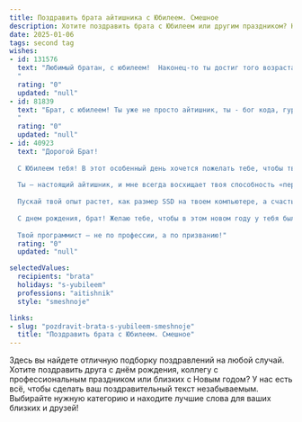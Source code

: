 ```yaml
---
title: Поздравить брата айтишника с Юбилеем. Смешное
description: Хотите поздравить брата с Юбилеем или другим праздником? Наш ИИ создаст незабываемое поздравление, а вы обязательно выделитесь среди других.  
date: 2025-01-06
tags: second tag
wishes:
- id: 131576
  text: "Любимый братан, с юбилеем!  Наконец-то ты достиг того возраста, когда твой код начинает работать быстрее, чем твоя фантазия придумывает баги!  Желаю тебе океан гигабайтов счастья, терабайты здоровья и петабайты успехов! Пусть твоя жизнь будет настолько стабильной, как Wi-Fi в твоем доме (ну, почти!).  С праздником,  гений IT!
  "
  rating: "0"
  updated: "null"
- id: 81839
  text: "Брат, с юбилеем! Ты уже не просто айтишник, ты - бог кода, гуру железа, властелин интернета! Пусть твой виртуальный мир будет полон не только багов, но и успехов, а реальный —  радости, любви и, конечно же, отличного интернета! 😉
  "
  rating: "0"
  updated: "null"
- id: 40923
  text: "Дорогой Брат!
  
  С Юбилеем тебя! В этот особенный день хочется пожелать тебе, чтобы твой код компилировался с первого раза, а баги улетали в небытие, как шутки нашего с тобой программиста! Пускай в жизни встречаются только «зеленые огоньки», а «красные» минуя тебя обходят стороной.
  
  Ты – настоящий айтишник, и мне всегда восхищает твоя способность «перезагрузить» любые проблемы одним взглядом! Желаю тебе, чтобы в жизни было не меньше веселых вирусов, чем в твоем коде, а к решению задач ты подходил с таким же оптимизмом, как к поиску Wi-Fi в кафе!
  
  Пускай твой опыт растет, как размер SSD на твоем компьютере, а счастье умножается, как число вкладок в браузере! Жизнь – это не только код и серверы, так что не забывай иногда выходить из системы и наслаждаться реальностью!
  
  С днем рождения, брат! Желаю тебе, чтобы в этом новом году у тебя было столько же радостей, сколько строк кода в твоем любимом проекте!
  
  Твой программист – не по профессии, а по призванию!"
  rating: "0"
  updated: "null"

selectedValues:
  recipients: "brata"
  holidays: "s-yubileem"
  professions: "aitishnik"
  style: "smeshnoje"

links:
- slug: "pozdravit-brata-s-yubileem-smeshnoje"
  title: "Поздравить брата с Юбилеем. Смешное"
---
```


Здесь вы найдете отличную подборку поздравлений на любой случай.
Хотите поздравить друга с днём рождения, коллегу с профессиональным праздником или близких с Новым годом? У нас есть всё, чтобы сделать ваш поздравительный текст незабываемым. Выбирайте нужную категорию и находите лучшие слова для ваших близких и друзей!
